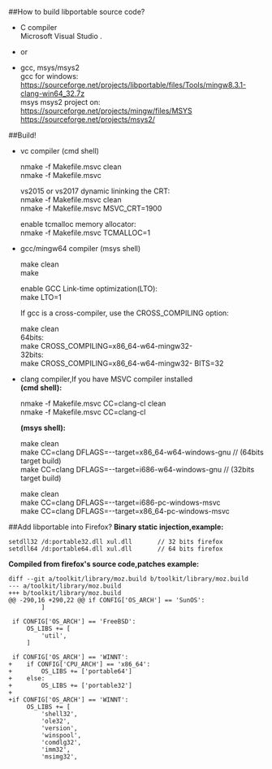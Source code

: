 ##How to build libportable source code?

- C compiler  
Microsoft Visual Studio .   
 
- or

- gcc, msys/msys2  
gcc for windows:  
https://sourceforge.net/projects/libportable/files/Tools/mingw8.3.1-clang-win64_32.7z  
msys msys2 project on:  
https://sourceforge.net/projects/mingw/files/MSYS  
https://sourceforge.net/projects/msys2/

##Build!
- vc compiler  (cmd shell)  

	nmake -f Makefile.msvc clean  
	nmake -f Makefile.msvc
	
	vs2015 or vs2017 dynamic lininking the CRT:  
	nmake -f Makefile.msvc clean  
	nmake -f Makefile.msvc MSVC_CRT=1900  
	
	enable tcmalloc memory allocator:  
	nmake -f Makefile.msvc TCMALLOC=1  

- gcc/mingw64 compiler (msys shell)

	make clean  
	make
	
	enable GCC Link-time optimization(LTO):   
	make LTO=1
	
	If gcc is a cross-compiler, use the CROSS_COMPILING option:
	
	make clean  
	64bits:  
	make CROSS_COMPILING=x86_64-w64-mingw32-  
	32bits:  
	make CROSS_COMPILING=x86_64-w64-mingw32- BITS=32  

- clang compiler,If you have MSVC compiler installed   
	**(cmd shell):**
	
	nmake -f Makefile.msvc CC=clang-cl clean  
	nmake -f Makefile.msvc CC=clang-cl  
	
	**(msys shell):**  
	
	make clean  
	make CC=clang DFLAGS=--target=x86_64-w64-windows-gnu        // (64bits target build)  
	make CC=clang DFLAGS=--target=i686-w64-windows-gnu         // (32bits target build)  
	
	make clean  
	make CC=clang DFLAGS=--target=i686-pc-windows-msvc  
	make CC=clang DFLAGS=--target=x86_64-pc-windows-msvc  


##Add libportable into Firefox?
**Binary static injection,example:**
	
	setdll32 /d:portable32.dll xul.dll       // 32 bits firefox    
	setdll64 /d:portable64.dll xul.dll       // 64 bits firefox    

**Compiled from firefox's source code,patches example:**   
```
diff --git a/toolkit/library/moz.build b/toolkit/library/moz.build
--- a/toolkit/library/moz.build
+++ b/toolkit/library/moz.build
@@ -290,16 +290,22 @@ if CONFIG['OS_ARCH'] == 'SunOS':
         ]
 
 if CONFIG['OS_ARCH'] == 'FreeBSD':
     OS_LIBS += [
         'util',
     ]
 
 if CONFIG['OS_ARCH'] == 'WINNT':
+    if CONFIG['CPU_ARCH'] == 'x86_64':
+        OS_LIBS += ['portable64']
+    else:
+        OS_LIBS += ['portable32']
+    
+if CONFIG['OS_ARCH'] == 'WINNT':
     OS_LIBS += [
         'shell32',
         'ole32',
         'version',
         'winspool',
         'comdlg32',
         'imm32',
         'msimg32',
```